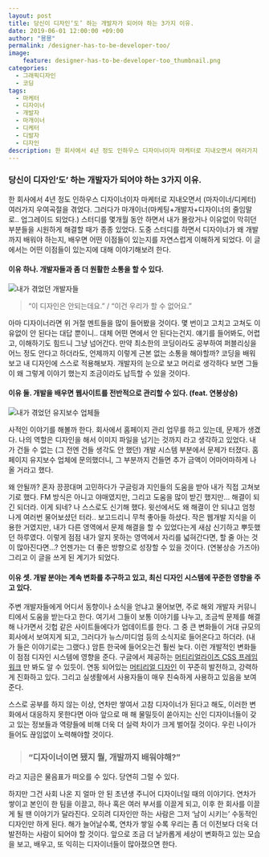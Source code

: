 ```yaml
---
layout: post
title: 당신이 디자인‘도’ 하는 개발자가 되어야 하는 3가지 이유.
date: 2019-06-01 12:00:00 +09:00
author: "묭묭"
permalink: /designer-has-to-be-developer-too/
image:
    feature: designer-has-to-be-developer-too_thumbnail.png
categories:
  - 그래픽디자인
  - 코딩
tags:
  - 마케터
  - 디자이너
  - 개발자
  - 마개이너
  - 디케터
  - 디발자
  - 디자인
description: 한 회사에서 4년 정도 인하우스 디자이너이자 마케터로 지내오면서 여러가지 우여곡절을 겪었다. 그러다가 마개이너 스터디를 수개월 동안 진행하며 디자이너가 왜 개발까지 배워야 하는지, 배우면 어떤 이점들이 있는지를 자연스럽게 이해하게 되었다. 어떤 이점들이 있는지 이야기 해보자.
---
```




### **당신이 디자인‘도’ 하는 개발자가 되어야 하는 3가지 이유.**

한 회사에서 4년 정도 인하우스 디자이너이자 마케터로 지내오면서 (마자이너/디케터) 여러가지 우여곡절을 겪었다. 그러다가 마개이너(마케팅+개발자+디자이너의 줄임말로.. 업그레이드 되었다.) 스터디를 몇개월 동안 하면서 내가 몰랐거나 이유없이 막히던 부분들을 시원하게 해결할 때가 종종 있었다. 도중 스터디를 하면서 디자이너가 왜 개발까지 배워야 하는지, 배우면 어떤 이점들이 있는지를 자연스럽게 이해하게 되었다. 이 글에서는 어떤 이점들이 있는지에 대해 이야기해보려 한다.





#### 이유 하나. 개발자들과 좀 더 원활한 소통을 할 수 있다.

![내가 겪었던 개발자들](https://media.giphy.com/media/RddAJiGxTPQFa/200w_d.gif)

>  “이 디자인은 안되는데요.” / “이건 우리가 할 수 없어요.”

아마 디자이너라면 위 거절 멘트들을 많이 들어봤을 것이다. 몇 번이고 고치고 고쳐도 이유없이 안 된다는 대답  뿐이니.. 대체 어떤 면에서 안 된다는건지. 얘기를 들어봐도, 어렵고, 이해하기도 힘드니 그냥 넘어간다. 만약 최소한의 코딩이라도 공부하여 퍼블리싱을 어느 정도 안다고 하더라도, 언제까지 이렇게 근본 없는 소통을 해야할까? 코딩을 배워보고 내 디자인에 스스로 적용해보자. 개발자의 눈으로 보고 머리로 생각하다 보면 그들이 왜 그렇게 이야기 했는지 조금이라도 납득할 수 있을 것이다.





#### 이유 둘. 개발을 배우면 웹사이트를 전반적으로 관리할 수 있다. (feat. 연봉상승)

![내가 겪었던 유지보수 업체들](https://media.giphy.com/media/YWFmlljmSpo6k/giphy.gif)

사적인 이야기를 해볼까 한다. 회사에서 홈페이지 관리 업무를 하고 있는데, 문제가 생겼다. 나의 역할은 디자인을 해서 이미지 파일을 넘기는 것까지 라고 생각하고 있었다. 내가 건들 수 없는 (그 전엔 건들 생각도 안 했던) 개발 시스템 부분에서 문제가 터졌다. 홈페이지 유지보수 업체에 문의했더니, 그 부분까지 건들면 추가 금액이 어마어마하게 나올 거라고 했다.

왜 안될까? 혼자 끙끙대며 고민하다가 구글링과 지인들의 도움을 받아 내가 직접 고쳐보기로 했다. FM 방식은 아니고 야매였지만, 그리고 도움을 많이 받긴 했지만… 해결이 되긴 되더라. 이게 되네? 나 스스로도 신기해 했다. 윗선에서도 왜 해결이 안 되냐고 엄청나게 여러번 물어보셨던 터라.. 보고드리니 무척 좋아들 하셨다. 작은 웹개발 지식을 이용한 거였지만, 내가 다른 영역에서 문제 해결을 할 수 있었다는게 새삼 신기하고 뿌듯했던 하루였다. 이렇게 점점 내가 알지 못하는 영역에서 자리를 넓혀간다면, 할 줄 아는 것이 많아진다면…? 언젠가는 더 좋은 방향으로 성장할 수 있을 것이다. (연봉상승 가즈아) 그리고 이 글을 쓰게 된 계기가 되었다.




#### 이유 셋. 개발 분야는 계속 변화를 추구하고 있고, 최신 디자인 시스템에 꾸준한 영향을 주고 있다.

주변 개발자들에게 어디서 동향이나 소식을 얻냐고 물어보면, 주로 해외 개발자 커뮤니티에서 도움을 받는다고 한다. 여기서 그들이 보통 이야기를 나누고, 조금씩 문제를 해결해 나가면서 깃헙 같은 사이트들에다가 업데이트를 한다. 그 중 큰 변화들이 거대 규모의 회사에서 보여지게 되고, 그러다가 뉴스/미디엄 등의 소식지로 들어온다고 하더라. (내가 들은 이야기로는 그랬다.) 암튼 한국에 들어오는건 훨씬 늦다. 이런 개발적인 변화들이 점점 디자인 시스템에 영향을 준다. 구글에서 제공하는 [머티리얼라이즈 CSS 프레임 워크](<https://materializecss.com/>) 만 봐도 알 수 있듯이. 연동 되어있는 [머티리얼 디자인](<https://material.io/design/>) 이 꾸준히 발전하고, 강력하게 진화하고 있다. 그리고 실생활에서 사용자들이 매우 친숙하게 사용하고 있음을 보여준다.

스스로 공부를 하지 않는 이상, 연차만 쌓여서 고참 디자이너가 된다고 해도, 이러한 변화에서 대응하지 못한다면 아마 앞으로 매 해 물밀듯이 쏟아지는 신인 디자이너들이 갖고 있는 정보들과 역량들에 비해 더욱 더 실력 차이가 크게 벌어질 것이다. 우린 나이가 들어도 끊임없이 노력해야할 것이다.





> ### **“디자이너이면 됐지 뭘, 개발까지 배워야해?”**



라고 지금은 물음표가 떠오를 수 있다. 당연히 그럴 수 있다.

하지만 그건 사회 나온 지 얼마 안 된 초년생 주니어 디자이너일 때의 이야기다. 연차가 쌓이고 본인이 한 팀을 이끌고, 하나 혹은 여러 부서를 이끌게 되고, 이후 한 회사를 이끌게 될 땐 이야기가 달라진다. 오히려 디자인만 하는 사람은 그저 ‘남이 시키는’ 수동적인 디자인만 하게 된다. 해가 늘어날수록, 연차가 쌓일 수록 우리는 좀 더 이전보다 더욱 더 발전하는 사람이 되어야 할 것이다. 앞으로 조금 더 날카롭게 세상이 변화하고 있는 모습을 보고, 배우고, 또 익히는 디자이너들이 많아졌으면 한다.

